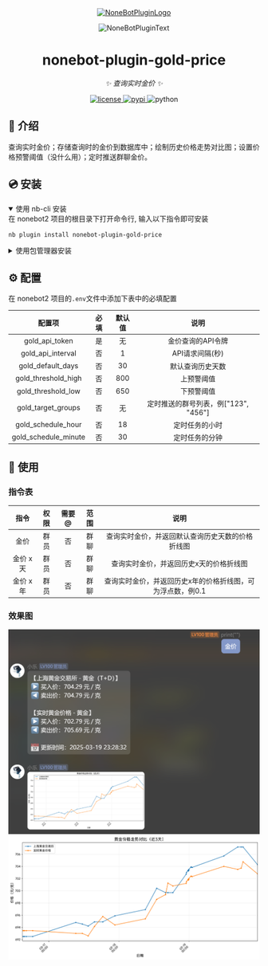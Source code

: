 <div align="center">
  <a href="https://v2.nonebot.dev/store"><img src="https://github.com/A-kirami/nonebot-plugin-template/blob/resources/nbp_logo.png" width="180" height="180" alt="NoneBotPluginLogo"></a>
  <br>
  <p><img src="https://github.com/A-kirami/nonebot-plugin-template/blob/resources/NoneBotPlugin.svg" width="240" alt="NoneBotPluginText"></p>
</div>

<div align="center">

# nonebot-plugin-gold-price

_✨ 查询实时金价 ✨_


<a href="./LICENSE">
    <img src="https://img.shields.io/github/license/newcovid/nonebot-plugin-gold-price.svg" alt="license">
</a>
<a href="https://pypi.python.org/pypi/nonebot-plugin-gold-price">
    <img src="https://img.shields.io/pypi/v/nonebot-plugin-gold-price.svg" alt="pypi">
</a>
<img src="https://img.shields.io/badge/python-3.9+-blue.svg" alt="python">

</div>


## 📖 介绍

查询实时金价；存储查询时的金价到数据库中；绘制历史价格走势对比图；设置价格预警阈值（没什么用）；定时推送群聊金价。

## 💿 安装

<details open>
<summary>使用 nb-cli 安装</summary>
在 nonebot2 项目的根目录下打开命令行, 输入以下指令即可安装

    nb plugin install nonebot-plugin-gold-price

</details>

<details>
<summary>使用包管理器安装</summary>
在 nonebot2 项目的插件目录下, 打开命令行, 根据你使用的包管理器, 输入相应的安装命令

<details>
<summary>pip</summary>

    pip install nonebot-plugin-gold-price
</details>
<details>
<summary>pdm</summary>

    pdm add nonebot-plugin-gold-price
</details>
<details>
<summary>poetry</summary>

    poetry add nonebot-plugin-gold-price
</details>
<details>
<summary>conda</summary>

    conda install nonebot-plugin-gold-price
</details>

打开 nonebot2 项目根目录下的 `pyproject.toml` 文件, 在 `[tool.nonebot]` 部分追加写入

    plugins = ["nonebot_plugin_gold_price"]

</details>

## ⚙️ 配置

在 nonebot2 项目的`.env`文件中添加下表中的必填配置

| 配置项 | 必填 | 默认值 | 说明 |
|:-----:|:----:|:----:|:----:|
| gold_api_token | 是 | 无 | 金价查询的API令牌 |
| gold_api_interval | 否 | 1 | API请求间隔(秒) |
| gold_default_days | 否 | 30 | 默认查询历史天数 |
| gold_threshold_high | 否 | 800 | 上预警阈值 |
| gold_threshold_low | 否 | 650 | 下预警阈值 |
| gold_target_groups | 否 | 无 | 定时推送的群号列表，例["123", "456"] |
| gold_schedule_hour | 否 | 18 | 定时任务的小时 |
| gold_schedule_minute | 否 | 30 | 定时任务的分钟 |

## 🎉 使用
### 指令表
| 指令 | 权限 | 需要@ | 范围 | 说明 |
|:-----:|:----:|:----:|:----:|:----:|
| 金价 | 群员 | 否 | 群聊 | 查询实时金价，并返回默认查询历史天数的价格折线图 |
| 金价 x天 | 群员 | 否 | 群聊 | 查询实时金价，并返回历史x天的价格折线图 |
| 金价 x年 | 群员 | 否 | 群聊 | 查询实时金价，并返回历史x年的价格折线图，可为浮点数，例0.1 |
### 效果图
![image1](https://github.com/newcovid/nonebot-plugin-gold-price/blob/master/images/rendering_1.png)
![image2](https://github.com/newcovid/nonebot-plugin-gold-price/blob/master/images/rendering_2.png)

